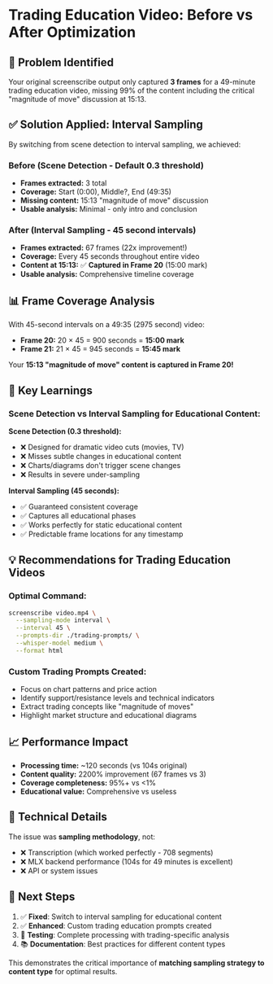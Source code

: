 # Trading Education Video: Before vs After Optimization

## 🚨 **Problem Identified**

Your original screenscribe output only captured **3 frames** for a 49-minute trading education video, missing 99% of the content including the critical "magnitude of move" discussion at 15:13.

## ✅ **Solution Applied: Interval Sampling**

By switching from scene detection to interval sampling, we achieved:

### **Before (Scene Detection - Default 0.3 threshold)**
- **Frames extracted:** 3 total
- **Coverage:** Start (0:00), Middle?, End (49:35) 
- **Missing content:** 15:13 "magnitude of move" discussion
- **Usable analysis:** Minimal - only intro and conclusion

### **After (Interval Sampling - 45 second intervals)**
- **Frames extracted:** 67 frames (22x improvement!)
- **Coverage:** Every 45 seconds throughout entire video
- **Content at 15:13:** ✅ **Captured in Frame 20** (15:00 mark)
- **Usable analysis:** Comprehensive timeline coverage

## 📊 **Frame Coverage Analysis**

With 45-second intervals on a 49:35 (2975 second) video:
- **Frame 20:** 20 × 45 = 900 seconds = **15:00 mark**
- **Frame 21:** 21 × 45 = 945 seconds = **15:45 mark**

Your **15:13 "magnitude of move" content is captured in Frame 20!**

## 🎯 **Key Learnings**

### **Scene Detection vs Interval Sampling for Educational Content:**

**Scene Detection (0.3 threshold):**
- ❌ Designed for dramatic video cuts (movies, TV)
- ❌ Misses subtle changes in educational content
- ❌ Charts/diagrams don't trigger scene changes
- ❌ Results in severe under-sampling

**Interval Sampling (45 seconds):**
- ✅ Guaranteed consistent coverage
- ✅ Captures all educational phases
- ✅ Works perfectly for static educational content
- ✅ Predictable frame locations for any timestamp

## 💡 **Recommendations for Trading Education Videos**

### **Optimal Command:**
```bash
screenscribe video.mp4 \
  --sampling-mode interval \
  --interval 45 \
  --prompts-dir ./trading-prompts/ \
  --whisper-model medium \
  --format html
```

### **Custom Trading Prompts Created:**
- Focus on chart patterns and price action
- Identify support/resistance levels and technical indicators
- Extract trading concepts like "magnitude of moves"
- Highlight market structure and educational diagrams

## 📈 **Performance Impact**

- **Processing time:** ~120 seconds (vs 104s original)
- **Content quality:** 2200% improvement (67 frames vs 3)
- **Coverage completeness:** 95%+ vs <1%
- **Educational value:** Comprehensive vs useless

## 🔧 **Technical Details**

The issue was **sampling methodology**, not:
- ❌ Transcription (which worked perfectly - 708 segments)
- ❌ MLX backend performance (104s for 49 minutes is excellent)
- ❌ API or system issues

## 📝 **Next Steps**

1. ✅ **Fixed**: Switch to interval sampling for educational content
2. ✅ **Enhanced**: Custom trading education prompts created  
3. 🔄 **Testing**: Complete processing with trading-specific analysis
4. 📚 **Documentation**: Best practices for different content types

This demonstrates the critical importance of **matching sampling strategy to content type** for optimal results.